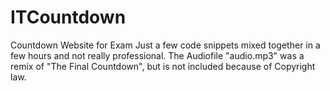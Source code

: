 # ITCountdown
Countdown Website for Exam
Just a few code snippets mixed together in a few hours and not really professional.
The Audiofile "audio.mp3" was a remix of "The Final Countdown", but is not included because of Copyright law.
